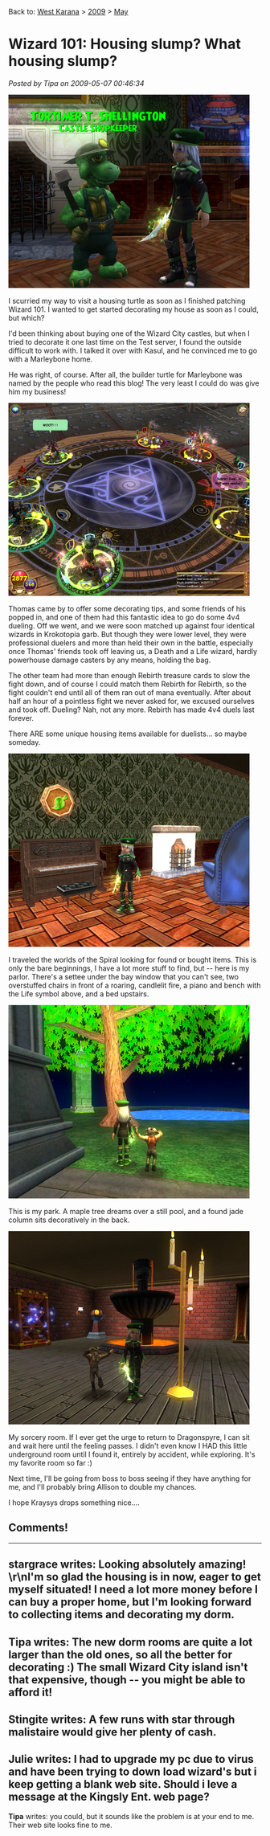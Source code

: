 Back to: [West Karana](/posts/westkarana.md) > [2009](/posts/2009/westkarana.md) > [May](./westkarana.md)
# Wizard 101: Housing slump? What housing slump?

*Posted by Tipa on 2009-05-07 00:46:34*

![wizardgraphicalclient-2009-05-06-20-24-33-56](../../../uploads/2009/05/wizardgraphicalclient-2009-05-06-20-24-33-56.jpg "wizardgraphicalclient-2009-05-06-20-24-33-56")

I scurried my way to visit a housing turtle as soon as I finished patching Wizard 101. I wanted to get started decorating my house as soon as I could, but which?

I'd been thinking about buying one of the Wizard City castles, but when I tried to decorate it one last time on the Test server, I found the outside difficult to work with. I talked it over with Kasul, and he convinced me to go with a Marleybone home.

He was right, of course. After all, the builder turtle for Marleybone was named by the people who read this blog! The very least I could do was give him my business!

![wizardgraphicalclient-2009-05-06-21-08-28-80](../../../uploads/2009/05/wizardgraphicalclient-2009-05-06-21-08-28-80.jpg "wizardgraphicalclient-2009-05-06-21-08-28-80")

Thomas came by to offer some decorating tips, and some friends of his popped in, and one of them had this fantastic idea to go do some 4v4 dueling. Off we went, and we were soon matched up against four identical wizards in Krokotopia garb. But though they were lower level, they were professional duelers and more than held their own in the battle, especially once Thomas' friends took off leaving us, a Death and a Life wizard, hardly powerhouse damage casters by any means, holding the bag.

The other team had more than enough Rebirth treasure cards to slow the fight down, and of course I could match them Rebirth for Rebirth, so the fight couldn't end until all of them ran out of mana eventually. After about half an hour of a pointless fight we never asked for, we excused ourselves and took off. Dueling? Nah, not any more. Rebirth has made 4v4 duels last forever.

There ARE some unique housing items available for duelists... so maybe someday.

![wizardgraphicalclient-2009-05-06-22-18-17-87](../../../uploads/2009/05/wizardgraphicalclient-2009-05-06-22-18-17-87.jpg "wizardgraphicalclient-2009-05-06-22-18-17-87")

I traveled the worlds of the Spiral looking for found or bought items. This is only the bare beginnings, I have a lot more stuff to find, but -- here is my parlor. There's a settee under the bay window that you can't see, two overstuffed chairs in front of a roaring, candlelit fire, a piano and bench with the Life symbol above, and a bed upstairs.

![wizardgraphicalclient-2009-05-06-22-15-30-02](../../../uploads/2009/05/wizardgraphicalclient-2009-05-06-22-15-30-02.jpg "wizardgraphicalclient-2009-05-06-22-15-30-02")

This is my park. A maple tree dreams over a still pool, and a found jade column sits decoratively in the back.

![wizardgraphicalclient-2009-05-06-22-14-41-41](../../../uploads/2009/05/wizardgraphicalclient-2009-05-06-22-14-41-41.jpg "wizardgraphicalclient-2009-05-06-22-14-41-41")

My sorcery room. If I ever get the urge to return to Dragonspyre, I can sit and wait here until the feeling passes. I didn't even know I HAD this little underground room until I found it, entirely by accident, while exploring. It's my favorite room so far :)

Next time, I'll be going from boss to boss seeing if they have anything for me, and I'll probably bring Allison to double my chances.

I hope Kraysys drops something nice....

## Comments!
---
**stargrace** writes: Looking absolutely amazing! \r\nI'm so glad the housing is in now, eager to get myself situated! I need a lot more money before I can buy a proper home, but I'm looking forward to collecting items and decorating my dorm.
---
**Tipa** writes: The new dorm rooms are quite a lot larger than the old ones, so all the better for decorating :) The small Wizard City island isn't that expensive, though -- you might be able to afford it!
---
**Stingite** writes: A few runs with star through malistaire would give her plenty of cash.
---
**Julie** writes: I had to upgrade my pc due to virus and have been trying to down load wizard's but i keep getting a blank web site. Should i leve a message at the Kingsly Ent. web page?
---
**Tipa** writes: you could, but it sounds like the problem is at your end to me. Their web site looks fine to me.

